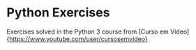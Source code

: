 # Python Exercises
 Exercises solved in the Python 3 course from [Curso em Vídeo]{https://www.youtube.com/user/cursosemvideo}
